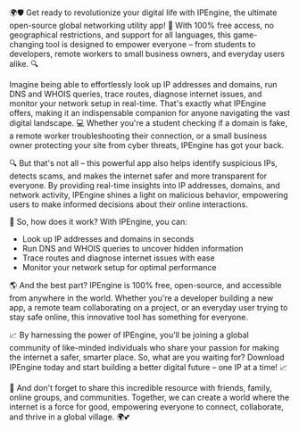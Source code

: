 🌍🛡️ Get ready to revolutionize your digital life with IPEngine, the ultimate open-source global networking utility app! 🚀 With 100% free access, no geographical restrictions, and support for all languages, this game-changing tool is designed to empower everyone – from students to developers, remote workers to small business owners, and everyday users alike. 🔍

Imagine being able to effortlessly look up IP addresses and domains, run DNS and WHOIS queries, trace routes, diagnose internet issues, and monitor your network setup in real-time. That's exactly what IPEngine offers, making it an indispensable companion for anyone navigating the vast digital landscape. 💻 Whether you're a student checking if a domain is fake, a remote worker troubleshooting their connection, or a small business owner protecting your site from cyber threats, IPEngine has got your back.

🔍 But that's not all – this powerful app also helps identify suspicious IPs, detects scams, and makes the internet safer and more transparent for everyone. By providing real-time insights into IP addresses, domains, and network activity, IPEngine shines a light on malicious behavior, empowering users to make informed decisions about their online interactions.

💪 So, how does it work? With IPEngine, you can:

* Look up IP addresses and domains in seconds
* Run DNS and WHOIS queries to uncover hidden information
* Trace routes and diagnose internet issues with ease
* Monitor your network setup for optimal performance

🌎 And the best part? IPEngine is 100% free, open-source, and accessible from anywhere in the world. Whether you're a developer building a new app, a remote team collaborating on a project, or an everyday user trying to stay safe online, this innovative tool has something for everyone.

📈 By harnessing the power of IPEngine, you'll be joining a global community of like-minded individuals who share your passion for making the internet a safer, smarter place. So, what are you waiting for? Download IPEngine today and start building a better digital future – one IP at a time! 📈

🤝 And don't forget to share this incredible resource with friends, family, online groups, and communities. Together, we can create a world where the internet is a force for good, empowering everyone to connect, collaborate, and thrive in a global village. 🌍💕